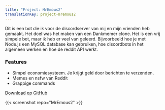 ```yaml
---
title: "Project: MrEmous2"
translationKey: project-mremous2
---
```


Dit is een bot die ik voor de discordserver van mij en mijn vrienden heb gemaakt. Het doel was het maken van een Dankmemer clone. Het is een vrij simpele bot, maar ik heb er veel van geleerd. Bijvoorbeeld hoe je met Node.js een MySQL database kan gebruiken, hoe discordbots in het algemeen werken en hoe de reddit API werkt.

### Features

-   Simpel economiesysteem. Je krijgt geld door berichten te verzenden.
-   Memes en nsfw van Reddit
-   Grappige commands

[Download op GitHub](https://github.com/RobinBoers/MrEmous2)

{{< screenshot repo="MrEmous2" >}}
